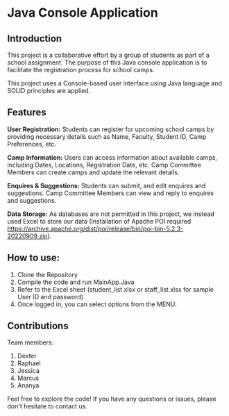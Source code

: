 # Java Console Application   
## Introduction
 This project is a collaborative effort by a group of students as part of a school assignment. 
 The purpose of this Java console application is to facilitate the registration process for school camps.
 
 This project uses a Console-based user interface using Java language and SOLID principles are applied. 
 ## Features
 **User Registration:** Students can register for upcoming school camps by providing necessary details such as Name, Faculty, Student ID, Camp Preferences, etc.

**Camp Information:** Users can access information about available camps, including Dates, Locations, Registration Date, etc. Camp Committee Members can create camps and update the relevant details.

**Enquires & Suggestions:** Students can submit, and edit enquires and suggestions. Camp Committee Members can view and reply to enquires and suggestions.

**Data Storage:** As databases are not permitted in this project, we instead used Excel to store our data (Installation of Apache POI required https://archive.apache.org/dist/poi/release/bin/poi-bin-5.2.3-20220909.zip).  

## How to use:

1. Clone the Repository
2. Compile the code and run MainApp.Java
3. Refer to the Excel sheet (student_list.xlsx or staff_list.xlsx for sample User ID and password)
4. Once logged in, you can select options from the MENU.

## Contributions
Team members:
1. Dexter 
2. Raphael
3. Jessica
4. Marcus
5. Ananya

Feel free to explore the code! If you have any questions or issues, please don't hesitate to contact us.
